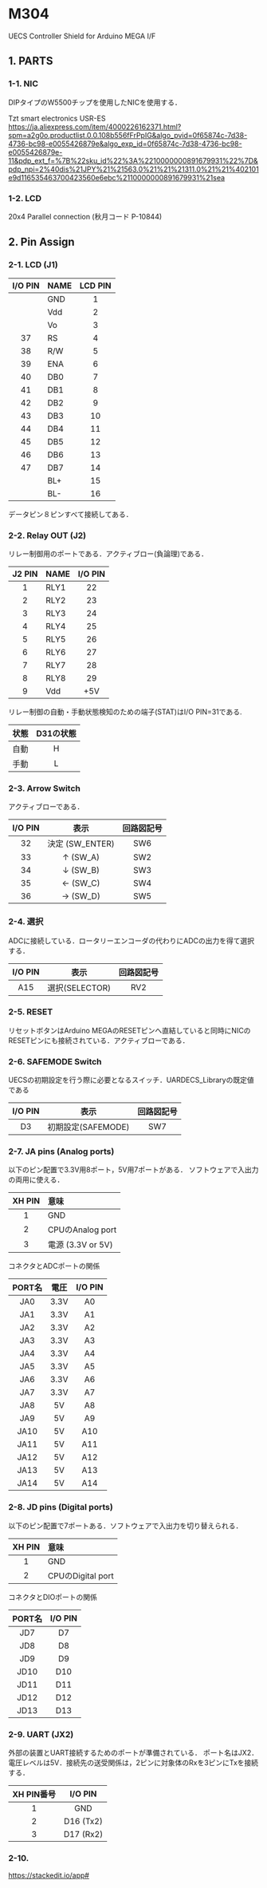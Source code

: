 # M304
UECS Controller Shield for Arduino MEGA I/F


## 1. PARTS

### 1-1. NIC

DIPタイプのW5500チップを使用したNICを使用する．

Tzt smart electronics USR-ES
https://ja.aliexpress.com/item/4000226162371.html?spm=a2g0o.productlist.0.0.108b556fFrPpIG&algo_pvid=0f65874c-7d38-4736-bc98-e0055426879e&algo_exp_id=0f65874c-7d38-4736-bc98-e0055426879e-11&pdp_ext_f=%7B%22sku_id%22%3A%2210000000891679931%22%7D&pdp_npi=2%40dis%21JPY%21%21563.0%21%21%21311.0%21%21%402101e9d116535463700423560e6ebc%2110000000891679931%21sea

### 1-2. LCD

20x4 Parallel connection (秋月コード P-10844)


## 2. Pin Assign

### 2-1. LCD (J1)

| I/O PIN | NAME | LCD PIN |
|:-------:|------|:-------:|
|         | GND  |    1    |
|         | Vdd  |    2    |
|         | Vo   |    3    |
|   37    | RS   |    4    |
|   38    | R/W  |    5    |
|   39    | ENA  |    6    |
|   40    | DB0  |    7    |
|   41    | DB1  |    8    |
|   42    | DB2  |    9    |
|   43    | DB3  |   10    |
|   44    | DB4  |   11    |
|   45    | DB5  |   12    |
|   46    | DB6  |   13    |
|   47    | DB7  |   14    |
|         | BL+  |   15    |
|         | BL-  |   16    |

データピン８ピンすべて接続してある．

### 2-2. Relay OUT (J2)
リレー制御用のポートである．アクティブロー(負論理)である．

| J2 PIN | NAME |I/O PIN |
|:------:|------|:------:|
|    1   | RLY1 |   22   |
|    2   | RLY2 |   23   |
|    3   | RLY3 |   24   |
|    4   | RLY4 |   25   |
|    5   | RLY5 |   26   |
|    6   | RLY6 |   27   |
|    7   | RLY7 |   28   |
|    8   | RLY8 |   29   |
|    9   | Vdd  |   +5V  |

リレー制御の自動・手動状態検知のための端子(STAT)はI/O PIN=31である.

|状態|D31の状態|
|:--:|:-------:|
|自動|   H     |
|手動|   L     |


### 2-3. Arrow Switch

アクティブローである．

| I/O PIN | 表示|回路図記号|
|:-------:|:---:|:----:|
|   32    | 決定 (SW_ENTER)| SW6 |
|   33    |  ↑ (SW_A) | SW2 |
|   34    |  ↓ (SW_B) | SW3 |
|   35    |  ← (SW_C) | SW4 |
|   36    |  → (SW_D) | SW5 |

### 2-4. 選択
ADCに接続している．ロータリーエンコーダの代わりにADCの出力を得て選択する．

| I/O PIN | 表示 | 回路図記号 |
|:----:|:-------------:|:---:|
|  A15 | 選択(SELECTOR) | RV2 |

### 2-5. RESET
リセットボタンはArduino MEGAのRESETピンへ直結していると同時にNICのRESETピンにも接続されている．アクティブローである．

### 2-6. SAFEMODE Switch
UECSの初期設定を行う際に必要となるスイッチ．UARDECS_Libraryの既定値である

| I/O PIN | 表示     | 回路図記号 |
|:----:|:----------------:|:---:|
|  D3  | 初期設定(SAFEMODE) | SW7 |

### 2-7. JA pins (Analog ports)
以下のピン配置で3.3V用8ポート，5V用7ポートがある．
ソフトウェアで入出力の両用に使える．

| XH PIN | 意味               |
|:------:|:------------------|
|    1   | GND               |
|    2   | CPUのAnalog port  |
|    3   | 電源 (3.3V or 5V)  |

コネクタとADCポートの関係

| PORT名 | 電圧 | I/O PIN |
|:-----:|:----:|:-------:|
|  JA0  | 3.3V |   A0    |
|  JA1  | 3.3V |   A1    |
|  JA2  | 3.3V |   A2    |
|  JA3  | 3.3V |   A3    |
|  JA4  | 3.3V |   A4    |
|  JA5  | 3.3V |   A5    |
|  JA6  | 3.3V |   A6    |
|  JA7  | 3.3V |   A7    |
|  JA8  |  5V  |   A8    |
|  JA9  |  5V  |   A9    |
|  JA10 |  5V  |   A10   |
|  JA11 |  5V  |   A11   |
|  JA12 |  5V  |   A12   |
|  JA13 |  5V  |   A13   |
|  JA14 |  5V  |   A14   |

### 2-8. JD pins (Digital ports)
以下のピン配置で7ポートある．ソフトウェアで入出力を切り替えられる．

| XH PIN | 意味                |
|:------:|:-------------------|
|    1   | GND                |
|    2   | CPUのDigital port  |

コネクタとDIOポートの関係

| PORT名 | I/O PIN |
|:-----:|:-------:|
|  JD7  |   D7    |
|  JD8  |   D8    |
|  JD9  |   D9    |
|  JD10 |   D10   |
|  JD11 |   D11   |
|  JD12 |   D12   |
|  JD13 |   D13   |

### 2-9. UART (JX2)
外部の装置とUART接続するためのポートが準備されている．
ポート名はJX2．電圧レベルは5V．接続先の送受関係は，2ピンに対象体のRxを3ピンにTxを接続する．


| XH PIN番号 | I/O PIN   |
|:---------:|:---------:|
|     1     | GND       |
|     2     | D16 (Tx2) |
|     3     | D17 (Rx2) |

### 2-10. 




https://stackedit.io/app#
